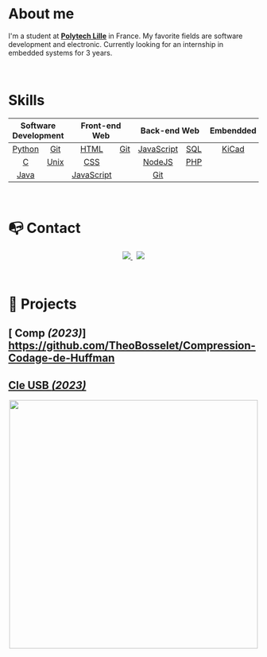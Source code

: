 # About me

I'm a student at **[Polytech Lille](https://https://www.polytech-lille.fr/formation/8-specialites/systemes-embarques/)** in France. My favorite fields are software development and electronic. Currently looking for an internship in embedded systems for 3 years.

<br>

# Skills

<table align="center">
	<thead>
		<tr>
			<th colspan="2"><b>Software Development</b></th>
			<th colspan="2"><b>Front-end Web</b></th>
			<th colspan="2"><b>Back-end Web</b></th>
			<th colspan="1"><b>Embendded</b></th>
		</tr>
	</thead>
	<tbody>
		<tr>
			<td align="center"><a href="https://www.python.org/">Python</a></td>
			<td align="center"><a href="https://git-scm.com/">Git</a></td>
			<td align="center"><a href="https://en.wikipedia.org/wiki/HTML">HTML</a></td>
			<td align="center"><a href="https://git-scm.com/">Git</a></td>
			<td align="center"><a href="https://en.wikipedia.org/wiki/JavaScript">JavaScript</a></td>
			<td align="center"><a href="https://sql.sh/">SQL</a></td>
			<td align="center"><a href="https://www.kicad.org/">KiCad</a></td>
		</tr>
		<tr>
			<td align="center"><a href="https://en.wikipedia.org/wiki/C_(programming_language)">C</a></td>
			<td align="center"><a href="https://en.wikipedia.org/wiki/Unix">Unix</a></td>
			<td align="center"><a href="https://en.wikipedia.org/wiki/CSS">CSS</a></td>
			<td align="center"></td>
			<td align="center"><a href="https://nodejs.org/en/">NodeJS</a></td>
			<td align="center"><a href="https://www.php.net/">PHP</a></td>
			<td align="center"></td>
		</tr>
		<tr>
			<td align="center"><a href="https://en.wikipedia.org/wiki/Java_(programming_language)">Java</a></td>
			<td align="center"></td>
			<td align="center"><a href="https://en.wikipedia.org/wiki/JavaScript">JavaScript</a></td>
			<td align="center"></td>
			<td align="center"><a href="https://git-scm.com/">Git</a></td>
			<td align="center"></td>
			<td align="center"></td>
		</tr>
	</tbody>
</table>


<br>

# 📭 Contact

<p align="center">
	<a href="https://www.linkedin.com/in/theo-bosselet-2aa832239/">
		<img src="https://img.shields.io/badge/-LINKEDIN-0077B5?style=for-the-badge&logo=linkedin&logoColor=white">
	</a>
	<span>&nbsp;</span>
	<a href="mailto:bosselet.theo@gmail.com">
		<img src="https://img.shields.io/badge/-GMAIL-D14836?style=for-the-badge&logo=gmail&logoColor=white">
	</a>
</p>

<br>

# 📂 Projects
## [ Comp *(2023)*] https://github.com/TheoBosselet/Compression-Codage-de-Huffman
## [ Cle USB *(2023)*](https://github.com/TheoBosselet/KeyUSB-2023)

<p align="center">
	<a href="https://github.com/TheoBosselet/KeyUSB-2023/"><img src="https://imgur.com/a/tu2uAc1" width="500"></a>
</p>

<br>

